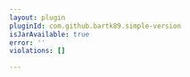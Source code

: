 ```yaml
---
layout: plugin
pluginId: com.github.bartk89.simple-version
isJarAvailable: true
error: ''
violations: []

---
```


